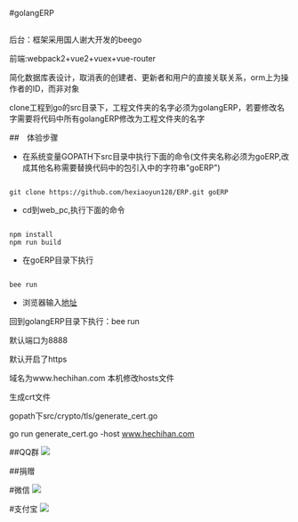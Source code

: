 #golangERP


## 
后台：框架采用国人谢大开发的beego

前端:webpack2+vue2+vuex+vue-router

简化数据库表设计，取消表的创建者、更新者和用户的直接关联关系，orm上为操作者的ID，而非对象

clone工程到go的src目录下，工程文件夹的名字必须为golangERP，若要修改名字需要将代码中所有golangERP修改为工程文件夹的名字

##　体验步骤
* 在系统变量GOPATH下src目录中执行下面的命令(文件夹名称必须为goERP,改成其他名称需要替换代码中的包引入中的字符串"goERP")
<pre><code>
git clone https://github.com/hexiaoyun128/ERP.git goERP
</pre></code>
* cd到web_pc,执行下面的命令
<pre><code>
npm install
npm run build 
</pre></code>
* 在goERP目录下执行
<pre><code>
bee run
</pre></code>
* 浏览器输入[地址](localhost:8888)

回到golangERP目录下执行：bee run 

默认端口为8888

默认开启了https

域名为www.hechihan.com 本机修改hosts文件

生成crt文件

gopath下src/crypto/tls/generate_cert.go

go run generate_cert.go -host www.hechihan.com



##QQ群
![](http://i.imgur.com/fxfcP6k.png)

##捐赠

#微信
![](http://i.imgur.com/ScbDcOW.jpg)

#支付宝
![](http://i.imgur.com/3zoIh5S.jpg)

